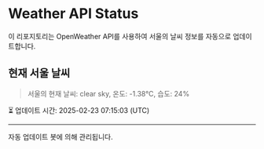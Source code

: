 
# Weather API Status

이 리포지토리는 OpenWeather API를 사용하여 서울의 날씨 정보를 자동으로 업데이트합니다.

## 현재 서울 날씨
> 서울의 현재 날씨: clear sky, 온도: -1.38°C, 습도: 24%

⏳ 업데이트 시간: 2025-02-23 07:15:03 (UTC)

---
자동 업데이트 봇에 의해 관리됩니다.
